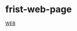 # frist-web-page
<a href="https://www.w3.org/TR/html51/" target="_blank"
title="html specification link">WEB</a>

